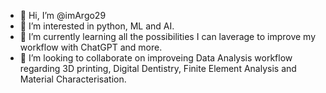 - 👋 Hi, I’m @imArgo29
- 👀 I’m interested in python, ML and AI.
- 🌱 I’m currently learning all the possibilities I can laverage to improve my workflow with ChatGPT and more.
- 💞️ I’m looking to collaborate on improveing Data Analysis workflow regarding 3D printing, Digital Dentistry, Finite Element Analysis and Material Characterisation.

<!---
imArgo29/imArgo29 is a ✨ special ✨ repository because its `README.md` (this file) appears on your GitHub profile.
You can click the Preview link to take a look at your changes.
--->
